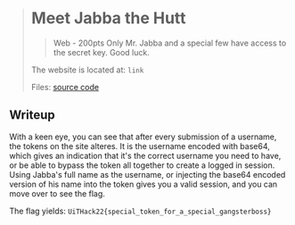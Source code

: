 ># Meet Jabba the Hutt
>> Web - 200pts
>Only Mr. Jabba and a special few have access to the secret key. Good luck. 
>
>The website is located at: `link`
>
>Files: 
>[source code](./scr/)

## Writeup
With a keen eye, you can see that after every submission of a username, the tokens on the site alteres. It is the username encoded with base64, which gives an indication that it's the correct username you need to have, or be able to bypass the token all together to create a logged in session. Using Jabba's full name as the username, or injecting the base64 encoded version of his name into the token gives you a valid session, and you can move over to see the flag. 

The flag yields: `UiTHack22{special_token_for_a_special_gangsterboss}`
